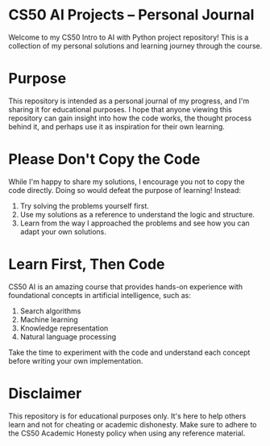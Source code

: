 # CS50 AI Projects – Personal Journal
Welcome to my CS50 Intro to AI with Python project repository! This is a collection of my personal solutions and learning journey through the course.

# Purpose
This repository is intended as a personal journal of my progress, and I'm sharing it for educational purposes. I hope that anyone viewing this repository can gain insight into how the code works, the thought process behind it, and perhaps use it as inspiration for their own learning.

# Please Don't Copy the Code
While I'm happy to share my solutions, I encourage you not to copy the code directly. Doing so would defeat the purpose of learning! Instead:

1. Try solving the problems yourself first.
2. Use my solutions as a reference to understand the logic and structure.
3. Learn from the way I approached the problems and see how you can adapt your own solutions.

# Learn First, Then Code
CS50 AI is an amazing course that provides hands-on experience with foundational concepts in artificial intelligence, such as:
1. Search algorithms
2. Machine learning
3. Knowledge representation
4. Natural language processing

Take the time to experiment with the code and understand each concept before writing your own implementation.

# Disclaimer
This repository is for educational purposes only. It's here to help others learn and not for cheating or academic dishonesty. Make sure to adhere to the CS50 Academic Honesty policy when using any reference material.

